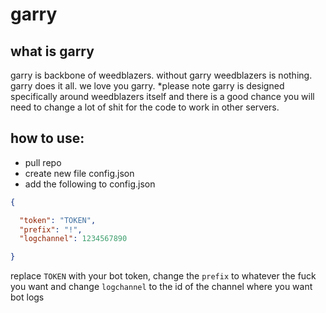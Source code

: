 # garry

## what is garry

garry is backbone of weedblazers. without garry weedblazers is nothing. garry does it all. we love you garry.
*please note garry is designed specifically around weedblazers itself and there is a good chance you will need to change a lot of shit for the code to work in other servers.

## how to use:

- pull repo
- create new file config.json
- add the following to config.json

```json
{

  "token": "TOKEN",
  "prefix": "!",
  "logchannel": 1234567890

}
```
replace `TOKEN` with your bot token, change the `prefix` to whatever the fuck you want and change `logchannel` to the id of the channel where you want bot logs
